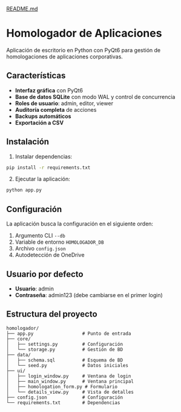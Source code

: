 [README.md](https://github.com/user-attachments/files/22408872/README.md)
# Homologador de Aplicaciones

Aplicación de escritorio en Python con PyQt6 para gestión de homologaciones de aplicaciones corporativas.

## Características

- **Interfaz gráfica** con PyQt6
- **Base de datos SQLite** con modo WAL y control de concurrencia
- **Roles de usuario**: admin, editor, viewer
- **Auditoría completa** de acciones
- **Backups automáticos**
- **Exportación a CSV**

## Instalación

1. Instalar dependencias:
```bash
pip install -r requirements.txt
```

2. Ejecutar la aplicación:
```bash
python app.py
```

## Configuración

La aplicación busca la configuración en el siguiente orden:
1. Argumento CLI `--db`
2. Variable de entorno `HOMOLOGADOR_DB`
3. Archivo `config.json`
4. Autodetección de OneDrive

## Usuario por defecto

- **Usuario**: admin
- **Contraseña**: admin123 (debe cambiarse en el primer login)

## Estructura del proyecto

```
homologador/
├── app.py                  # Punto de entrada
├── core/
│   ├── settings.py         # Configuración
│   └── storage.py          # Gestión de BD
├── data/
│   ├── schema.sql          # Esquema de BD
│   └── seed.py             # Datos iniciales
├── ui/
│   ├── login_window.py     # Ventana de login
│   ├── main_window.py      # Ventana principal
│   ├── homologation_form.py # Formulario
│   └── details_view.py     # Vista de detalles
├── config.json             # Configuración
└── requirements.txt        # Dependencias
```
